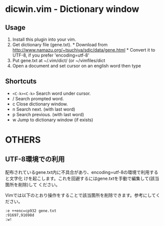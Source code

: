 # dicwin.vim - Dictionary window

## Usage

  1. Install this plugin into your vim.
  2. Get dictionary file (gene.txt).
    * Download from http://www.namazu.org/~tsuchiya/sdic/data/gene.html
    * Convert it to UTF-8, if you prefer 'encoding=utf-8'
  3. Put gene.txt at ~/.vim/dict/ (or ~/vimfiles/dict
  4. Open a document and set cursor on an english word then type <C-k><C-k>

## Shortcuts

  * `<C-k><C-k>`  Search word under cursor.
  * <C-k>/      Search prompted word.
  * <C-k>c      Close dictionary window.
  * <C-k>n      Search next. (with last word)
  * <C-k>p      Search previous. (with last word)
  * <C-k>w      Jump to dictionary window (if exists)

# OTHERS

## UTF-8環境での利用

配布されているgene.txt内に不具合があり、encoding=utf-8の環境で利用すると文字化
けを起こします。これを回避するにはgene.txtを手動で編集して(該当箇所を削除)して
ください。

Vimでは以下のとおり操作をすることで該当箇所を削除できます。参考にしてください。

```
:e ++enc=cp932 gene.txt
:91697,91698d
:w!
```

<!-- vim:set ts=8 sts=2 sw=2 tw=0 et: -->
